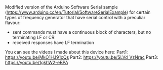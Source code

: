 
Modified version of the Arduino Software Serial sample (https://www.arduino.cc/en/Tutorial/SoftwareSerialExample)
for certain types of frequency generator that have serial control with a preculiar flavour:

- sent commands must have a continuous block of characters, but no terminating LF or CR
- received responses have LF termination

You can see the videos I made about this device here:
Part1: https://youtu.be/MkO1HJ91cQs
Part2: https://youtu.be/SLVd_VzNrac
Part3: https://youtu.be/1gkhW2-eBPA

